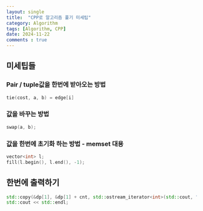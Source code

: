 ```yaml
---
layout: single
title:  "CPP로 알고리즘 풀기 미세팁"
category: Algorithm
tags: [Algorithm, CPP]
date: 2024-11-22
comments : true
---
```


## 미세팁들
### Pair / tuple값을 한번에 받아오는 방법
```cpp
tie(cost, a, b) = edge[i]
```

### 값을 바꾸는 방법
```cpp
swap(a, b);
```

### 값을 한번에 초기화 하는 방법 - memset 대용
```cpp
vector<int> l;
fill(l.begin(), l.end(), -1);
```

## 한번에 출력하기
```cpp
std::copy(&dp[1], &dp[1] + cnt, std::ostream_iterator<int>(std::cout, " "));
std::cout << std::endl;
```